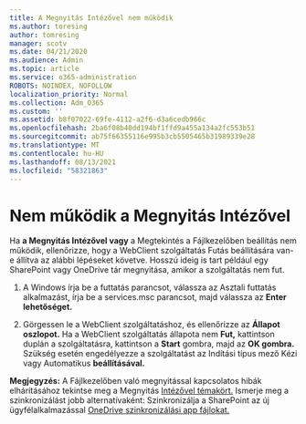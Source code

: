 ```yaml
---
title: A Megnyitás Intézővel nem működik
ms.author: toresing
author: tomresing
manager: scotv
ms.date: 04/21/2020
ms.audience: Admin
ms.topic: article
ms.service: o365-administration
ROBOTS: NOINDEX, NOFOLLOW
localization_priority: Normal
ms.collection: Adm_O365
ms.custom: ''
ms.assetid: b8f07022-69fe-4112-a2f6-d3a6cedb966c
ms.openlocfilehash: 2ba6f08b40dd194bf1ffd9a455a134a2fc553b51
ms.sourcegitcommit: ab75f66355116e995b3cb5505465b31989339e28
ms.translationtype: MT
ms.contentlocale: hu-HU
ms.lasthandoff: 08/13/2021
ms.locfileid: "58321863"
---
```

# <a name="open-with-explorer-isnt-working"></a>Nem működik a Megnyitás Intézővel

Ha **a Megnyitás Intézővel vagy** a Megtekintés a Fájlkezelőben beállítás  nem működik, ellenőrizze, hogy a WebClient szolgáltatás Futás beállítására van-e állítva az alábbi lépéseket követve.  Hosszú ideig is tart például egy SharePoint vagy OneDrive tár megnyitása, amikor a szolgáltatás nem fut. 
  
1. A Windows írja be a futtatás parancsot, válassza az Asztali futtatás alkalmazást, írja be a services.msc parancsot, majd válassza az **Enter lehetőséget.**
    
2. Görgessen le a WebClient szolgáltatáshoz, és ellenőrizze az **Állapot oszlopot.** Ha a WebClient szolgáltatás állapota nem **Fut,** kattintson duplán a szolgáltatásra, kattintson a **Start** gombra, majd az **OK gombra.** Szükség esetén engedélyezze a szolgáltatást  az  Indítási típus mező Kézi vagy Automatikus **beállításával.** 
    
**Megjegyzés:** A Fájlkezelőben való megnyitással kapcsolatos hibák elhárításához tekintse meg a Megnyitás [Intézővel témakört.](https://go.microsoft.com/fwlink/?linkid=871665) Ismerje meg a szinkronizálást jobb alternatívaként: Szinkronizálja a SharePoint az új ügyfélalkalmazással [OneDrive szinkronizálási app fájlokat.](https://go.microsoft.com/fwlink/?linkid=871666) 
  

